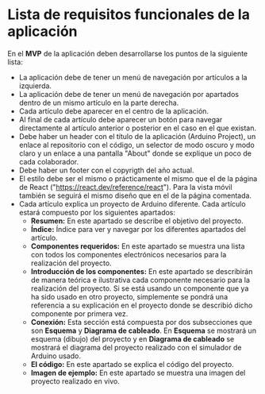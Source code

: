 # Lista de requisitos funcionales de la aplicación

En el **MVP** de la aplicación deben desarrollarse los puntos de la siguiente lista:

-   La aplicación debe de tener un menú de navegación por artículos a la izquierda.
-   La aplicación debe de tener un menú de navegación por apartados dentro de un mismo artículo en la parte derecha.
-   Cada artículo debe aparecer en el centro de la aplicación.
-   Al final de cada artículo debe aparecer un botón para navegar directamente al artículo anterior o posterior en el caso en el que existan.
-   Debe haber un header con el título de la aplicación (Arduino Project), un enlace al repositorio con el código, un selector de modo oscuro y modo claro y un enlace a una pantalla "About" donde se explique un poco de cada colaborador.
-   Debe haber un footer con el copyrigth del año actual.
-   El estilo debe ser el mismo o prácticamente el mismo que el de la página de React ("https://react.dev/reference/react"). Para la vista móvil también se seguirá el mismo diseño que en el de la página comentada.
-   Cada artículo explica un proyecto de Arduino diferente. Cada artículo estará compuesto por los siguientes apartados:
    -   **Resumen:** En este apartado se describe el objetivo del proyecto.
    -   **Índice:** Índice para ver y navegar por los diferentes apartados del artículo.
    -   **Componentes requeridos:** En este apartado se muestra una lista con todos los componentes electrónicos necesarios para la realización del proyecto.
    -   **Introducción de los componentes:** En este apartado se describirán de manera teórica e ilustrativa cada componente necesario para la realización del proyecto. Si se está usando un componente que ya ha sido usado en otro proyecto, simplemente se pondrá una referencia a su explicación en el proyecto donde se describió dicho componente por primera vez.
    -   **Conexión:** Esta sección está compuesta por dos subsecciones que son **Esquema** y **Diagrama de cableado**. En **Esquema** se mostrará un esquema (dibujo) del proyecto y en **Diagrama de cableado** se mostrará el diagrama del proyecto realizado con el simulador de Arduino usado.
    -   **El código:** En este apartado se explica el código del proyecto.
    -   **Imagen de ejemplo:** En este apartado se muestra una imagen del proyecto realizado en vivo.

